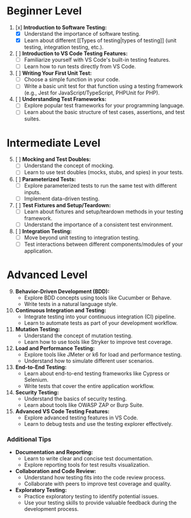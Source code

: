 # Beginner Level
1. [x] **Introduction to Software Testing:**
    - [x] Understand the importance of software testing.
    - [x] Learn about different [[Types of testing|types of testing]] (unit testing, integration testing, etc.).
2. [ ] **Introduction to VS Code Testing Features:**
    - [ ] Familiarize yourself with VS Code's built-in testing features.
    - [ ] Learn how to run tests directly from VS Code.
3. [ ] **Writing Your First Unit Test:**
    - [ ] Choose a simple function in your code.
    - [ ] Write a basic unit test for that function using a testing framework (e.g., Jest for JavaScript/TypeScript, PHPUnit for PHP).
4. [ ] **Understanding Test Frameworks:**
    - [ ] Explore popular test frameworks for your programming language.
    - [ ] Learn about the basic structure of test cases, assertions, and test suites.

# Intermediate Level
5. [ ] **Mocking and Test Doubles:**
    - [ ] Understand the concept of mocking.
    - [ ] Learn to use test doubles (mocks, stubs, and spies) in your tests.
6. [ ] **Parameterized Tests:**
    - [ ] Explore parameterized tests to run the same test with different inputs.
    - [ ] Implement data-driven testing.
7. [ ] **Test Fixtures and Setup/Teardown:**
    - [ ] Learn about fixtures and setup/teardown methods in your testing framework.
    - [ ] Understand the importance of a consistent test environment.
8. [ ] **Integration Testing:**
    - [ ] Move beyond unit testing to integration testing.
    - [ ] Test interactions between different components/modules of your application.

# Advanced Level
9. **Behavior-Driven Development (BDD):**
    - Explore BDD concepts using tools like Cucumber or Behave.
    - Write tests in a natural language style.
10. **Continuous Integration and Testing:**
    - Integrate testing into your continuous integration (CI) pipeline.
    - Learn to automate tests as part of your development workflow.
11. **Mutation Testing:**
    - Understand the concept of mutation testing.
    - Learn how to use tools like Stryker to improve test coverage.
12. **Load and Performance Testing:**
    - Explore tools like JMeter or k6 for load and performance testing.
    - Understand how to simulate different user scenarios.
13. **End-to-End Testing:**
    - Learn about end-to-end testing frameworks like Cypress or Selenium.
    - Write tests that cover the entire application workflow.
14. **Security Testing:**
    - Understand the basics of security testing.
    - Learn about tools like OWASP ZAP or Burp Suite.
15. **Advanced VS Code Testing Features:**
    - Explore advanced testing features in VS Code.
    - Learn to debug tests and use the testing explorer effectively.

### Additional Tips

- **Documentation and Reporting:**
    - Learn to write clear and concise test documentation.
    - Explore reporting tools for test results visualization.
- **Collaboration and Code Review:**
    - Understand how testing fits into the code review process.
    - Collaborate with peers to improve test coverage and quality.
- **Exploratory Testing:**
    - Practice exploratory testing to identify potential issues.
    - Use your testing skills to provide valuable feedback during the development process.